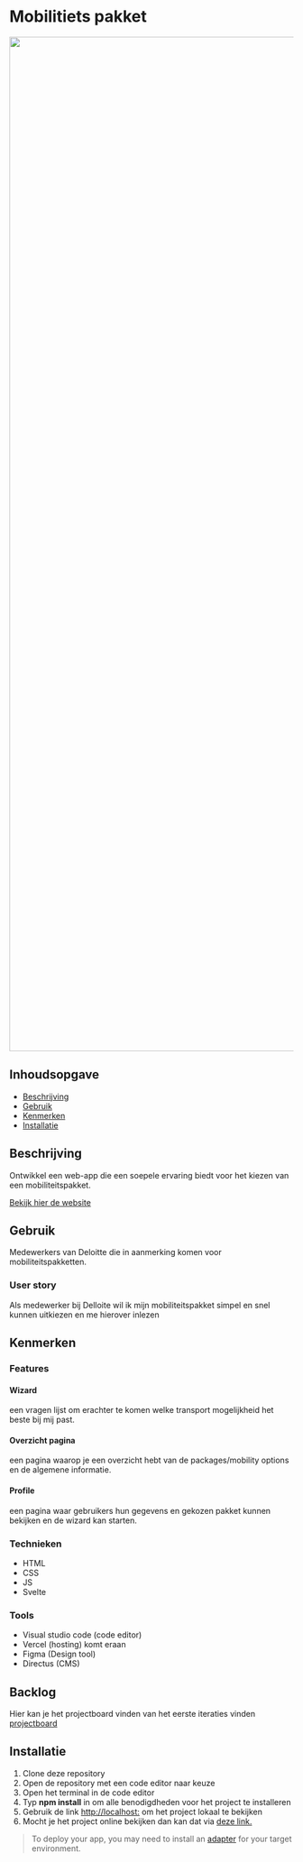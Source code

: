 # Mobilitiets pakket
<img width="1800" alt="" src="https://github.com/user-attachments/assets/568faf1e-cefe-4291-a8e2-aa53f8d62a94">

## Inhoudsopgave
  * [ Beschrijving](#beschrijving)
  * [ Gebruik](#gebruik)
  * [ Kenmerken](#kenmerken)
  * [ Installatie](#installatie)

## Beschrijving
Ontwikkel een web-app die een soepele ervaring biedt voor het kiezen van een mobiliteitspakket.
<!-- Voeg een mooie poster visual toe 📸 -->
<a href="" alt="">Bekijk hier de website</a>

## Gebruik
<!-- Bij Gebruik staat de user story, hoe het werkt en wat je er mee kan. -->
Medewerkers van Deloitte die in aanmerking komen voor mobiliteitspakketten.
### User story
Als medewerker bij Delloite wil ik mijn mobiliteitspakket simpel en snel kunnen uitkiezen en me hierover inlezen


## Kenmerken


### Features

#### Wizard
een vragen lijst om erachter te komen welke transport mogelijkheid het beste bij mij past.

#### Overzicht pagina
een pagina waarop je een overzicht hebt van de packages/mobility options en de algemene informatie.

#### Profile
een pagina waar gebruikers hun gegevens en gekozen pakket kunnen bekijken en de wizard kan starten.


### Technieken
- HTML
- CSS
- JS
- Svelte

### Tools
- Visual studio code (code editor)
- Vercel (hosting) komt eraan
- Figma (Design tool)
- Directus (CMS)

## Backlog
Hier kan je het projectboard vinden van het eerste iteraties vinden <a href="https://github.com/orgs/fdnd-agency/projects/41">projectboard</a>

## Installatie
<!-- Bij Instalatie staat hoe een andere developer aan jouw repo kan werken -->
1. Clone deze repository
2. Open de repository met een code editor naar keuze
3. Open het terminal in de code editor
4. Typ **npm install** in om alle benodigdheden voor het project te installeren
5. Gebruik de link <a href="http://localhost:5173/">http://localhost:</a> om het project lokaal te bekijken
6. Mocht je het project online bekijken dan kan dat via <a href="" alt="">deze link.</a>



> To deploy your app, you may need to install an [adapter](https://kit.svelte.dev/docs/adapters) for your target environment.
